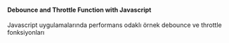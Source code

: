 <h4>Debounce and Throttle Function with Javascript</h4>
<p>Javascript uygulamalarında performans odaklı örnek debounce ve throttle fonksiyonları</p>
